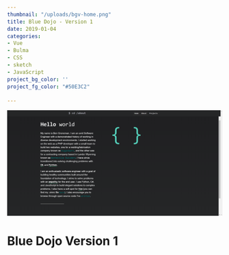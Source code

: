 ```yaml
---
thumbnail: "/uploads/bgv-home.png"
title: Blue Dojo - Version 1
date: 2019-01-04
categories:
- Vue
- Bulma
- CSS
- sketch
- JavaScript
project_bg_color: ''
project_fg_color: "#50E3C2"

---
```

![](/uploads/bgv-about.png)

# Blue Dojo Version 1